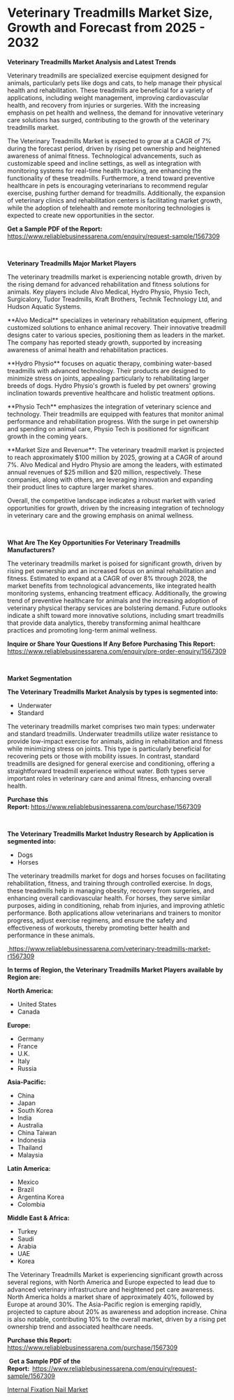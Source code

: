<p><h1>Veterinary Treadmills Market Size, Growth and Forecast from 2025 - 2032</h1></p><p><strong>Veterinary Treadmills Market Analysis and Latest Trends</strong></p>
<p><p>Veterinary treadmills are specialized exercise equipment designed for animals, particularly pets like dogs and cats, to help manage their physical health and rehabilitation. These treadmills are beneficial for a variety of applications, including weight management, improving cardiovascular health, and recovery from injuries or surgeries. With the increasing emphasis on pet health and wellness, the demand for innovative veterinary care solutions has surged, contributing to the growth of the veterinary treadmills market.</p><p>The Veterinary Treadmills Market is expected to grow at a CAGR of 7% during the forecast period, driven by rising pet ownership and heightened awareness of animal fitness. Technological advancements, such as customizable speed and incline settings, as well as integration with monitoring systems for real-time health tracking, are enhancing the functionality of these treadmills. Furthermore, a trend toward preventive healthcare in pets is encouraging veterinarians to recommend regular exercise, pushing further demand for treadmills. Additionally, the expansion of veterinary clinics and rehabilitation centers is facilitating market growth, while the adoption of telehealth and remote monitoring technologies is expected to create new opportunities in the sector.</p></p>
<p><strong>Get a Sample PDF of the Report:&nbsp;</strong> <a href="https://www.reliablebusinessarena.com/enquiry/request-sample/1567309?utm_campaign=3558&utm_medium=2&utm_source=Github&utm_content=ia&utm_term=22032025&utm_id=veterinary-treadmills">https://www.reliablebusinessarena.com/enquiry/request-sample/1567309</a></p>
<p>&nbsp;</p>
<p><strong>Veterinary Treadmills Major Market Players</strong></p>
<p><p>The veterinary treadmills market is experiencing notable growth, driven by the rising demand for advanced rehabilitation and fitness solutions for animals. Key players include Alvo Medical, Hydro Physio, Physio Tech, Surgicalory, Tudor Treadmills, Kraft Brothers, Technik Technology Ltd, and Hudson Aquatic Systems.</p><p>**Alvo Medical** specializes in veterinary rehabilitation equipment, offering customized solutions to enhance animal recovery. Their innovative treadmill designs cater to various species, positioning them as leaders in the market. The company has reported steady growth, supported by increasing awareness of animal health and rehabilitation practices.</p><p>**Hydro Physio** focuses on aquatic therapy, combining water-based treadmills with advanced technology. Their products are designed to minimize stress on joints, appealing particularly to rehabilitating larger breeds of dogs. Hydro Physio's growth is fueled by pet owners' growing inclination towards preventive healthcare and holistic treatment options.</p><p>**Physio Tech** emphasizes the integration of veterinary science and technology. Their treadmills are equipped with features that monitor animal performance and rehabilitation progress. With the surge in pet ownership and spending on animal care, Physio Tech is positioned for significant growth in the coming years.</p><p>**Market Size and Revenue**: The veterinary treadmill market is projected to reach approximately $100 million by 2025, growing at a CAGR of around 7%. Alvo Medical and Hydro Physio are among the leaders, with estimated annual revenues of $25 million and $20 million, respectively. These companies, along with others, are leveraging innovation and expanding their product lines to capture larger market shares. </p><p>Overall, the competitive landscape indicates a robust market with varied opportunities for growth, driven by the increasing integration of technology in veterinary care and the growing emphasis on animal wellness.</p></p>
<p>&nbsp;</p>
<p><strong>What Are The Key Opportunities For Veterinary Treadmills Manufacturers?</strong></p>
<p><p>The veterinary treadmills market is poised for significant growth, driven by rising pet ownership and an increased focus on animal rehabilitation and fitness. Estimated to expand at a CAGR of over 8% through 2028, the market benefits from technological advancements, like integrated health monitoring systems, enhancing treatment efficacy. Additionally, the growing trend of preventive healthcare for animals and the increasing adoption of veterinary physical therapy services are bolstering demand. Future outlooks indicate a shift toward more innovative solutions, including smart treadmills that provide data analytics, thereby transforming animal healthcare practices and promoting long-term animal wellness.</p></p>
<p><strong>Inquire or Share Your Questions If Any Before Purchasing This Report:</strong> <a href="https://www.reliablebusinessarena.com/enquiry/pre-order-enquiry/1567309?utm_campaign=3558&utm_medium=2&utm_source=Github&utm_content=ia&utm_term=22032025&utm_id=veterinary-treadmills">https://www.reliablebusinessarena.com/enquiry/pre-order-enquiry/1567309</a></p>
<p>&nbsp;</p>
<p><strong>Market Segmentation</strong></p>
<p><strong>The Veterinary Treadmills Market Analysis by types is segmented into:</strong></p>
<p><ul><li>Underwater</li><li>Standard</li></ul></p>
<p><p>The veterinary treadmills market comprises two main types: underwater and standard treadmills. Underwater treadmills utilize water resistance to provide low-impact exercise for animals, aiding in rehabilitation and fitness while minimizing stress on joints. This type is particularly beneficial for recovering pets or those with mobility issues. In contrast, standard treadmills are designed for general exercise and conditioning, offering a straightforward treadmill experience without water. Both types serve important roles in veterinary care and animal fitness, enhancing overall health.</p></p>
<p><strong>Purchase this Report:&nbsp;</strong><a href="https://www.reliablebusinessarena.com/purchase/1567309?utm_campaign=3558&utm_medium=2&utm_source=Github&utm_content=ia&utm_term=22032025&utm_id=veterinary-treadmills">https://www.reliablebusinessarena.com/purchase/1567309</a></p>
<p>&nbsp;</p>
<p><strong>The Veterinary Treadmills Market Industry Research by Application is segmented into:</strong></p>
<p><ul><li>Dogs</li><li>Horses</li></ul></p>
<p><p>The veterinary treadmills market for dogs and horses focuses on facilitating rehabilitation, fitness, and training through controlled exercise. In dogs, these treadmills help in managing obesity, recovery from surgeries, and enhancing overall cardiovascular health. For horses, they serve similar purposes, aiding in conditioning, rehab from injuries, and improving athletic performance. Both applications allow veterinarians and trainers to monitor progress, adjust exercise regimens, and ensure the safety and effectiveness of workouts, thereby promoting better health and performance in these animals.</p></p>
<p><a href="https://www.reliablebusinessarena.com/veterinary-treadmills-market-r1567309?utm_campaign=3558&utm_medium=2&utm_source=Github&utm_content=ia&utm_term=22032025&utm_id=veterinary-treadmills">&nbsp;https://www.reliablebusinessarena.com/veterinary-treadmills-market-r1567309</a></p>
<p><strong>In terms of Region, the Veterinary Treadmills Market Players available by Region are:</strong></p>
<p>
    <p> <strong> North America: </strong>
        <ul>
            <li>United States</li>
            <li>Canada</li>
        </ul>
        </p> 
    <p> <strong> Europe: </strong>
        <ul>
            <li>Germany</li>
            <li>France</li>
            <li>U.K.</li>
            <li>Italy</li>
            <li>Russia</li>
        </ul>
        </p> 
    <p> <strong> Asia-Pacific: </strong>
        <ul>
            <li>China</li>
            <li>Japan</li>
            <li>South Korea</li>
            <li>India</li>
            <li>Australia</li>
            <li>China Taiwan</li>
            <li>Indonesia</li>
            <li>Thailand</li>
            <li>Malaysia</li>
        </ul>
        </p> 
    <p> <strong> Latin America: </strong>
        <ul>
            <li>Mexico</li>
            <li>Brazil</li>
            <li>Argentina Korea</li>
            <li>Colombia</li>
        </ul>
        </p> 
    <p> <strong> Middle East & Africa: </strong>
        <ul>
            <li>Turkey</li>
            <li>Saudi</li>
            <li>Arabia</li>
            <li>UAE</li>
            <li>Korea</li>
        </ul>
    </p>
    </p>
<p><p>The Veterinary Treadmills Market is experiencing significant growth across several regions, with North America and Europe expected to lead due to advanced veterinary infrastructure and heightened pet care awareness. North America holds a market share of approximately 40%, followed by Europe at around 30%. The Asia-Pacific region is emerging rapidly, projected to capture about 20% as awareness and adoption increase. China is also notable, contributing 10% to the overall market, driven by a rising pet ownership trend and associated healthcare needs.</p></p>
<p><strong>Purchase this Report: </strong><a href="https://www.reliablebusinessarena.com/purchase/1567309?utm_campaign=3558&utm_medium=2&utm_source=Github&utm_content=ia&utm_term=22032025&utm_id=veterinary-treadmills">https://www.reliablebusinessarena.com/purchase/1567309</a></p>
<p>&nbsp;<strong>Get a Sample PDF of the Report:&nbsp;&nbsp;</strong><a href="https://www.reliablebusinessarena.com/enquiry/request-sample/1567309?utm_campaign=3558&utm_medium=2&utm_source=Github&utm_content=ia&utm_term=22032025&utm_id=veterinary-treadmills">https://www.reliablebusinessarena.com/enquiry/request-sample/1567309</a></p>
<p><strong></strong></p>
<p><p><a href="https://github.com/tineamonaya/Market-Research-Report-List-1/blob/main/internal-fixation-nail-market.md?utm_campaign=3558&utm_medium=2&utm_source=Github&utm_content=ia&utm_term=22032025&utm_id=veterinary-treadmills">Internal Fixation Nail Market</a></p></p>
